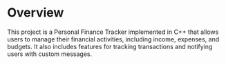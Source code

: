 # Overview

This project is a Personal Finance Tracker implemented in C++ that allows users to manage their financial activities, including income, expenses, and budgets. It also includes features for tracking transactions and notifying users with custom messages.

